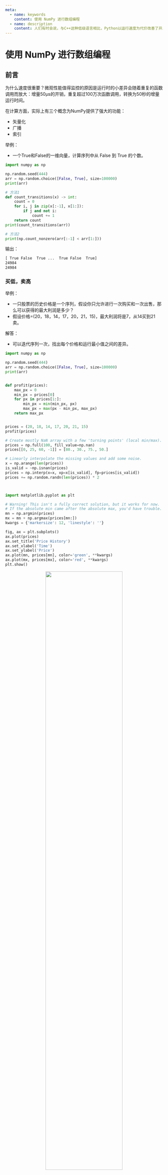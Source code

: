 ```yaml
---
meta:
  - name: keywords
    content: 使用 NumPy 进行数组编程
  - name: description
    content: 人们有时会说，与C++这种低级语言相比，Python以运行速度为代价改善了开发时间和效率。幸运的是...
---
```


# 使用 NumPy 进行数组编程

## 前言

为什么速度很重要？微观性能值得监控的原因是运行时的小差异会随着重复的函数调用而放大：增量50μs的开销，重复超过100万次函数调用，转换为50秒的增量运行时间。

在计算方面，实际上有三个概念为NumPy提供了强大的功能：

- 矢量化
- 广播
- 索引



举例：

- 一个True和False的一维向量，计算序列中从 False 到 True 的个数。


```python
import numpy as np

np.random.seed(444)
arr = np.random.choice([False, True], size=100000)
print(arr)

# 方法1
def count_transitions(x) -> int:
    count = 0
    for i, j in zip(x[:-1], x[1:]):
        if j and not i:
            count += 1
    return count
print(count_transitions(arr))

# 方法2
print(np.count_nonzero(arr[:-1] < arr[1:]))
```

输出：

```txt
[ True False  True ...  True False  True]
24984
24984
```





### 买低，卖高

举例：

- 一只股票的历史价格是一个序列，假设你只允许进行一次购买和一次出售，那么可以获得的最大利润是多少？
- 假设价格=(20，18，14，17，20，21，15)，最大利润将是7，从14买到21卖。

解答：

- 可以迭代序列一次，找出每个价格和运行最小值之间的差异。

```python
import numpy as np

np.random.seed(444)
arr = np.random.choice([False, True], size=100000)
print(arr)


def profit(prices):
    max_px = 0
    min_px = prices[0]
    for px in prices[1:]:
        min_px = min(min_px, px)
        max_px = max(px - min_px, max_px)
    return max_px


prices = (20, 18, 14, 17, 20, 21, 15)
profit(prices)

# Create mostly NaN array with a few 'turning points' (local min/max).
prices = np.full(100, fill_value=np.nan)
prices[[0, 25, 60, -1]] = [80., 30., 75., 50.]

# Linearly interpolate the missing values and add some noise.
x = np.arange(len(prices))
is_valid = ~np.isnan(prices)
prices = np.interp(x=x, xp=x[is_valid], fp=prices[is_valid])
prices += np.random.randn(len(prices)) * 2



import matplotlib.pyplot as plt

# Warning! This isn't a fully correct solution, but it works for now.
# If the absolute min came after the absolute max, you'd have trouble.
mn = np.argmin(prices)
mx = mn + np.argmax(prices[mn:])
kwargs = {'markersize': 12, 'linestyle': ''}

fig, ax = plt.subplots()
ax.plot(prices)
ax.set_title('Price History')
ax.set_xlabel('Time')
ax.set_ylabel('Price')
ax.plot(mn, prices[mn], color='green', **kwargs)
ax.plot(mx, prices[mx], color='red', **kwargs)
plt.show()
```


<p align="center">
       <img width="70%" height="70%" src="http://images.iterate.site/blog/image/20200516/IwtjPEq5tivp.png?imageslim">
</p>

                    
NumPy实现是什么样的？ 虽然没有np.cummin() “直接”，但NumPy的[通用函数（ufuncs）](/reference/ufuncs/index.html)都有一个accumulate()方法，它的名字暗示了：

```python
>>> cummin = np.minimum.accumulate
```

从纯Python示例扩展逻辑，你可以找到每个价格和运行最小值（元素方面）之间的差异，然后获取此序列的最大值：

```python
>>> def profit_with_numpy(prices):
...     """Price minus cumulative minimum price, element-wise."""
...     prices = np.asarray(prices)
...     return np.max(prices - cummin(prices))

>>> profit_with_numpy(prices)
44.2487532293278
>>> np.allclose(profit_with_numpy(prices), profit(prices))
True
```

这两个具有相同理论时间复杂度的操作如何在实际运行时进行比较？ 首先，让我们采取更长的序列。（此时不一定需要是股票价格的时间序列。）

```python
>>> seq = np.random.randint(0, 100, size=100000)
>>> seq
array([ 3, 23,  8, 67, 52, 12, 54, 72, 41, 10, ..., 46,  8, 90, 95, 93,
       28, 24, 88, 24, 49])
```

现在，对于一个有点不公平的比较：

```python
>>> setup = ('from __main__ import profit_with_numpy, profit, seq;'
...          ' import numpy as np')
>>> num = 250
>>> pytime = timeit('profit(seq)', setup=setup, number=num)
>>> nptime = timeit('profit_with_numpy(seq)', setup=setup, number=num)
>>> print('Speed difference: {:0.1f}x'.format(pytime / nptime))
Speed difference: 76.0x
```

在上面，将profit_with_numpy() 视为伪代码（不考虑NumPy的底层机制），实际上有三个遍历序列：

- cummin(prices) 具有O(n)时间复杂度
- prices - cummin(prices) 是 O(n)的时间复杂度
- max(...) 是O(n)的时间复杂度

这就减少到O(n)，因为O(3n)只剩下O(n)-当n接近无穷大时，n “占主导地位”。

因此，这两个函数具有等价的最坏情况时间复杂度。(不过，顺便提一下，NumPy函数的空间复杂度要高得多。)。但这可能是最不重要的内容。这里我们有一个教训是：虽然理论上的时间复杂性是一个重要的考虑因素，运行时机制也可以发挥很大的作用。NumPy不仅可以委托给C，而且通过一些元素操作和线性代数，它还可以利用多线程中的计算。但是这里有很多因素在起作用，包括所使用的底层库(BLAS/LAPACK/Atlas)，而这些细节完全是另一篇文章的全部内容。

## Intermezzo：理解轴符号

在NumPy中，轴指向多维数组的单个维度：

```python
>>> arr = np.array([[1, 2, 3],
...                 [10, 20, 30]])
>>> arr.sum(axis=0)
array([11, 22, 33])
>>> arr.sum(axis=1)
array([ 6, 60])
```

围绕轴的术语和描述它们的方式可能有点不直观。在Pandas(在NumPy之上构建的库)的文档中，你可能经常看到如下内容：

```
axis : {'index' (0), 'columns' (1)}
```

根据这一描述，你可以争辩说，上面的结果应该是“反向的”。但是，关键是轴指向调用函数的轴。杰克·范德普拉斯很好地阐述了这一点：

> 此处指定轴的方式可能会让来自其他语言的用户感到困惑。AXIS关键字指定将折叠的数组的维度，而不是将要返回的维度。因此，指定Axis=0意味着第一个轴将折叠：对于二维数组，这意味着每列中的值将被聚合。 [查看源码](https://realpython.com/asins/1491912057/)

换句话说，如果将AXIS=0的数组相加，则会使用按列计算的方式折叠数组的行。

考虑到这一区别，让我们继续探讨广播的概念。

## 广播

广播是另一个重要的NumPy抽象。你已经看到了两个NumPy数组(大小相等)之间的操作是按元素操作的：

```python
>>> a = np.array([1.5, 2.5, 3.5])
>>> b = np.array([10., 5., 1.])
>>> a / b
array([0.15, 0.5 , 3.5 ])
```

但是，大小不相等的数组呢？这就是广播的意义所在：

> 术语广播描述了在算术运算期间NumPy如何处理具有不同形状的数组。受某些约束条件的限制，较小的数组会在较大的数组中“广播”，以便它们具有兼容的形状。广播提供了一种向量化数组操作的方法，因此循环是在C而不是Python中进行的。[查看源码](/reference/ufuncs/broadcasting.html)

当使用两个以上的数组时，广播的实现方式可能会变得乏味。但是，如果只有两个数组，那么可以用两条简短的规则来描述它们的广播能力：

> 在对两个数组进行操作时，NumPy按元素对它们的形状进行比较。它从尾随维度开始，然后继续前进。两个维度在下列情况下是兼容的：
> - 他们是平等的，或者
> - 其中一个是1

非那样做不行。

让我们以一个例子为例，我们想要减去数组的每个列的平均值，元素的平均值：

```python
>>> sample = np.random.normal(loc=[2., 20.], scale=[1., 3.5],
...                           size=(3, 2))
>>> sample
array([[ 1.816 , 23.703 ],
       [ 2.8395, 12.2607],
       [ 3.5901, 24.2115]])
```

在统计术语中，样本由两个独立于两个总体的样本(列)组成，平均值分别为2和20。按列分列的方法应该近似于总体方法(尽管是粗略的，因为样本很小)：

```python
>>> mu = sample.mean(axis=0)
>>> mu
array([ 2.7486, 20.0584])
```

现在，减去列意义是很简单的，因为广播规则检查出来了：

```python
>>> print('sample:', sample.shape, '| means:', mu.shape)
sample: (3, 2) | means: (2,)

>>> sample - mu
array([[-0.9325,  3.6446],
       [ 0.091 , -7.7977],
       [ 0.8416,  4.1531]])
```

下面是一个减去列意义的示例，其中较小的数组被“拉伸”，以便从较大的数组的每一行中减去它：

<p align="center">
       <img width="70%" height="70%" src="http://images.iterate.site/blog/image/20200516/XwEDI9tJY2Ws.jpg?imageslim">
</p>


**技术细节**：较小的数组或标量不是按字面意义上在内存中展开的：重复的是计算本身。

这扩展到[标准化](https://en.wikipedia.org/wiki/Standard_score)每个列，使每个单元格相对于其各自的列具有z-score：

```python
>>> (sample - sample.mean(axis=0)) / sample.std(axis=0)
array([[-1.2825,  0.6605],
       [ 0.1251, -1.4132],
       [ 1.1574,  0.7527]])
```

但是，如果出于某种原因，要减去行最小值，该怎么办？你会遇到这样的麻烦：

```python
>>> sample - sample.min(axis=1)
ValueError: operands could not be broadcast together with shapes (3,2) (3,)
```

这里的问题是，较小的数组，在其目前的形式，不能“伸展”，以形状与样本兼容。实际上，你需要扩展它的维度，以满足上面的广播规则：

```python
>>> sample.min(axis=1)[:, None]  # 3 minimums across 3 rows
array([[1.816 ],
       [2.8395],
       [3.5901]])

>>> sample - sample.min(axis=1)[:, None]
array([[ 0.    , 21.887 ],
       [ 0.    ,  9.4212],
       [ 0.    , 20.6214]])
```

**注意**: [:, None]是一种扩展数组维度的方法，用于创建长度为1的轴。[np.newaxis](/reference/array_objects/indexing.html#numpy.newaxis)是None的别名。

还有一些更为复杂的案例。下面是任何形状的任意数量的数组可以一起广播的更严格的定义：

> 如果以下规则产生有效结果，则一组数组被称为“可广播”到相同的形状，这意味着 **以下之一为真** 时：
> 1. 矩阵都具有完全相同的形状。
> 1. 矩阵都具有相同数量的维度，每个维度的长度是公共长度或1。
> 1. 具有太少尺寸的矩列可以使其形状前面具有长度为1的尺寸以满足属性＃2。
> [查看源码](https://docs.scipy.org/doc/numpy/reference/ufuncs.html#broadcasting)

这更容易一步一步走。假设你有以下四个数组：

```python
>>> a = np.sin(np.arange(10)[:, None])
>>> b = np.random.randn(1, 10)
>>> c = np.full_like(a, 10)
>>> d = 8
```

在检查形状之前，NumPy首先将标量转换为具有一个元素的数组：

```python
>>> arrays = [np.atleast_1d(arr) for arr in (a, b, c, d)]
>>> for arr in arrays:
...     print(arr.shape)
...
(10, 1)
(1, 10)
(10, 1)
(1,)
```

现在我们可以检查标准＃1。如果所有数组具有相同的形状，则它们的一组形状将缩减为一个元素，因为set() 构造函数有效地从其输入中删除重复项。这里显然没有达到这个标准：

```python
>>> len(set(arr.shape for arr in arrays)) == 1
False
```

标准＃2的第一部分也失败了，这意味着整个标准失败：

```python
>>> len(set((arr.ndim) for arr in arrays)) == 1
False
```

最后一个标准更复杂一些：

> 具有太少尺寸的矩列可以使其形状前面具有长度为1的尺寸以满足属性＃2。

为了对此进行编码，你可以首先确定最高维数组的维度，然后将其添加到每个形状元组，直到所有数组具有相同的维度：

```python
>>> maxdim = max(arr.ndim for arr in arrays)  # Maximum dimensionality
>>> shapes = np.array([(1,) * (maxdim - arr.ndim) + arr.shape
...                    for arr in arrays])
>>> shapes
array([[10,  1],
       [ 1, 10],
       [10,  1],
       [ 1,  1]])
```

最后，你需要测试每个维度的长度是否是公共长度，或是1。这样做的一个技巧是首先在“等于”的位置屏蔽“shape-tuples”数组。然后，你可以检查 peak-to-peak（np.ptp()）列方差是否都为零：

```python
>>> masked = np.ma.masked_where(shapes == 1, shapes)
>>> np.all(masked.ptp(axis=0) == 0)  # ptp: max - min
True
```

这个逻辑封装在单个函数中，如下所示：

```python
>>> def can_broadcast(*arrays) -> bool:
...     arrays = [np.atleast_1d(arr) for arr in arrays]
...     if len(set(arr.shape for arr in arrays)) == 1:
...         return True
...     if len(set((arr.ndim) for arr in arrays)) == 1:
...         return True
...     maxdim = max(arr.ndim for arr in arrays)
...     shapes = np.array([(1,) * (maxdim - arr.ndim) + arr.shape
...                        for arr in arrays])
...     masked = np.ma.masked_where(shapes == 1, shapes)
...     return np.all(masked.ptp(axis=0) == 0)
...
>>> can_broadcast(a, b, c, d)
True
```

幸运的是，你可以选择一个快捷方式并使用np.cast()来进行这种健全性检查，尽管它并不是为此目的而显式设计的：

```python
>>> def can_broadcast(*arrays) -> bool:
...     try:
...         np.broadcast(*arrays)
...         return True
...     except ValueError:
...         return False
...
>>> can_broadcast(a, b, c, d)
True
```

对于那些有兴趣深入挖掘的人来说，[PyArray_Broadcast](https://github.com/numpy/numpy/blob/7dcee7a469ad1bbfef1cd8980dc18bf5869c5391/numpy/core/src/multiarray/iterators.c#L1274)是封装广播规则的底层C函数。

## 矩阵编程实际应用：示例

在以下3个示例中，你将使用矢量化和广播来处理一些实际应用程序。

### 聚类算法

机器学习是一个可以经常利用矢量化和广播的领域。 假设你有三角形的顶点（每行是x，y坐标）：

```python
>>> tri = np.array([[1, 1],
...                 [3, 1],
...                 [2, 3]])
```

这个[“簇”](https://en.wikipedia.org/wiki/Centroid)的质心是(x, y)坐标，它是每列的算术平均值：

```python
>>> centroid = tri.mean(axis=0)
>>> centroid
array([2.    , 1.6667])
```

可视化这有助于：

```python
>>> trishape = plt.Polygon(tri, edgecolor='r', alpha=0.2, lw=5)
>>> _, ax = plt.subplots(figsize=(4, 4))
>>> ax.add_patch(trishape)
>>> ax.set_ylim([.5, 3.5])
>>> ax.set_xlim([.5, 3.5])
>>> ax.scatter(*centroid, color='g', marker='D', s=70)
>>> ax.scatter(*tri.T, color='b',  s=70)
```

<p align="center">
       <img width="70%" height="70%" src="http://images.iterate.site/blog/image/20200516/nA1M9VtvKLGq.png?imageslim">
</p>


许多[聚类算法](http://scikit-learn.org/stable/modules/clustering.html)利用点集合的欧几里德距离，或者指向原点，或者相对于它们的质心。

在笛卡尔坐标下，p点和q点之间的欧几里德距离是：

![点之间欧氏距离的计算公式](/static/

<p align="center">
       <img width="70%" height="70%" src="http://images.iterate.site/blog/image/20200516/kgChC2G1c9BJ.png?imageslim">
</p>


[[查看源码](https://en.wikipedia.org/wiki/Euclidean_distance#Definition)]

因此，对于上面的三坐标集，每个点到原点(0, 0) 的欧几里德距离是：

```python
>>> np.sum(tri**2, axis=1) ** 0.5  # Or: np.sqrt(np.sum(np.square(tri), 1))
array([1.4142, 3.1623, 3.6056])
```

你可能会认识到我们实际上只是在寻找附和欧几里德的规则：

```python
>>> np.linalg.norm(tri, axis=1)
array([1.4142, 3.1623, 3.6056])
```

你也可以找到相对于三角形质心的每个点的范数，而不是参考原点：

```python
>>> np.linalg.norm(tri - centroid, axis=1)
array([1.2019, 1.2019, 1.3333])
```

最后，让我们更进一步：假设你有一个二维数组X和一个多个(x, y) “建议”质心的二维数组。诸如[K-Means聚类的算法](http://scikit-learn.org/stable/modules/generated/sklearn.cluster.KMeans.html))通过随机分配初始“建议”质心，然后将每个数据点重新分配到其最接近的质心来工作。从那里开始，计算新的质心，一旦重新生成的标签（质心的编码）在迭代之间不变，算法就会收敛于解。这个个迭代过程的一部分需要计算每个质心中每个点的欧几里德距离：

```python
>>> X = np.repeat([[5, 5], [10, 10]], [5, 5], axis=0)
>>> X = X + np.random.randn(*X.shape)  # 2 distinct "blobs"
>>> centroids = np.array([[5, 5], [10, 10]])

>>> X
array([[ 3.3955,  3.682 ],
       [ 5.9224,  5.785 ],
       [ 5.9087,  4.5986],
       [ 6.5796,  3.8713],
       [ 3.8488,  6.7029],
       [10.1698,  9.2887],
       [10.1789,  9.8801],
       [ 7.8885,  8.7014],
       [ 8.6206,  8.2016],
       [ 8.851 , 10.0091]])

>>> centroids
array([[ 5,  5],
       [10, 10]])
```

换句话说，我们想回答这个问题，X中的每个点所属的质心是什么？ 为了计算X中每个点与质心中每个点之间的欧几里德距离，我们需要进行一些重构以在此处启用广播：

```python
>>> centroids[:, None]
array([[[ 5,  5]],

       [[10, 10]]])

>>> centroids[:, None].shape
(2, 1, 2)
```

这使我们能够使用一个数组**行的组合乘积**，从另一个数组中清清楚楚地减掉这些数组：

```python
>>> np.linalg.norm(X - centroids[:, None], axis=2).round(2)
array([[2.08, 1.21, 0.99, 1.94, 2.06, 6.72, 7.12, 4.7 , 4.83, 6.32],
       [9.14, 5.86, 6.78, 7.02, 6.98, 0.73, 0.22, 2.48, 2.27, 1.15]])
```

换句话说，X-质心[:, None]的形状是(2，10，2)，本质上表示两个堆叠的数组，每个数组的大小都为X。接下来，我们希望每个最近的质心的标签(索引号)，从上面的数组找出第0轴上的最小距离：

```python
>>> np.argmin(np.linalg.norm(X - centroids[:, None], axis=2), axis=0)
array([0, 0, 0, 0, 0, 1, 1, 1, 1, 1])
```

你可以将所有这些以函数形式组合在一起：

```python
>>> def get_labels(X, centroids) -> np.ndarray:
...     return np.argmin(np.linalg.norm(X - centroids[:, None], axis=2),
...                      axis=0)
>>> labels = get_labels(X, centroids)
```

让我们来直观地检查一下，用一个颜色映射来绘制两个集群和它们指定的标签：

```python
>>> c1, c2 = ['#bc13fe', '#be0119']  # https://xkcd.com/color/rgb/
>>> llim, ulim  = np.trunc([X.min() * 0.9, X.max() * 1.1])

>>> _, ax = plt.subplots(figsize=(5, 5))
>>> ax.scatter(*X.T, c=np.where(labels, c2, c1), alpha=0.4, s=80)
>>> ax.scatter(*centroids.T, c=[c1, c2], marker='s', s=95,
...            edgecolor='yellow')
>>> ax.set_ylim([llim, ulim])
>>> ax.set_xlim([llim, ulim])
>>> ax.set_title('One K-Means Iteration: Predicted Classes')
```

预测类颜色映射：

<p align="center">
       <img width="70%" height="70%" src="http://images.iterate.site/blog/image/20200516/ogcwu482LvuQ.png?imageslim">
</p>


### 摊还（分期）表

矢量化也适用于金融领域。

给定年利率，支付频率（每年的次数），初始贷款余额和贷款期限，你可以以矢量化方式创建包含月贷款余额和付款的摊还表。让我们先设置一些标量常量：

```python
>>> freq = 12     # 12 months per year
>>> rate = .0675  # 6.75% annualized
>>> nper = 30     # 30 years
>>> pv = 200000   # Loan face value

>>> rate /= freq  # Monthly basis
>>> nper *= freq  # 360 months
```

NumPy预装了一些[财务函数](/reference/routines/financial.html)，与[Excel表兄弟](http://www.tvmcalcs.com/index.php/calculators/apps/excel_loan_amortization)不同，它们能够以矢量的形式输出。

债务人（或承租人）每月支付一笔由本金和利息部分组成的固定金额。由于未偿还的贷款余额下降，总付款的利息部分随之下降。

```python
>>> periods = np.arange(1, nper + 1, dtype=int)
>>> principal = np.ppmt(rate, periods, nper, pv)
>>> interest = np.ipmt(rate, periods, nper, pv)
>>> pmt = principal + interest  # Or: pmt = np.pmt(rate, nper, pv)
```

接下来，你需要计算每月的余额，包括支付前和付款后的余额，可以定义为[原始余额的未来价值减去年金(支付流)的未来价值](http://financeformulas.net/Remaining_Balance_Formula.html)，使用折扣因子d：

![原始余额未来价值计算的财务公式图](/

<p align="center">
       <img width="70%" height="70%" src="http://images.iterate.site/blog/image/20200516/c7woxWPmjim4.png?imageslim">
</p>


从功能上看，如下所示：

```python
>>> def balance(pv, rate, nper, pmt) -> np.ndarray:
...     d = (1 + rate) ** nper  # Discount factor
...     return pv * d - pmt * (d - 1) / rate
```

最后，你可以使用Pandas 的 [DataFrame](https://pandas.pydata.org/pandas-docs/stable/generated/pandas.DataFrame.html) 将其放到表格格式中。小心这里的标志。从债务人的角度看，PMT是一种流出。

```python
>>> import pandas as pd

>>> cols = ['beg_bal', 'prin', 'interest', 'end_bal']
>>> data = [balance(pv, rate, periods - 1, -pmt),
...         principal,
...         interest,
...         balance(pv, rate, periods, -pmt)]

>>> table = pd.DataFrame(data, columns=periods, index=cols).T
>>> table.index.name = 'month'

>>> with pd.option_context('display.max_rows', 6):
...     # Note: Using floats for $$ in production-level code = bad
...     print(table.round(2))
...
         beg_bal     prin  interest    end_bal
month
1      200000.00  -172.20  -1125.00  199827.80
2      199827.80  -173.16  -1124.03  199654.64
3      199654.64  -174.14  -1123.06  199480.50
...          ...      ...       ...        ...
358      3848.22 -1275.55    -21.65    2572.67
359      2572.67 -1282.72    -14.47    1289.94
360      1289.94 -1289.94     -7.26      -0.00
```

At the end of year 30, the loan is paid off:

```python
>>> final_month = periods[-1]
>>> np.allclose(table.loc[final_month, 'end_bal'], 0)
True
```

**注意**: 虽然使用浮点数代表资金对于脚本环境中的概念说明非常有用，但在生产环境中使用Python浮点数进行财务计算可能会导致计算在某些情况下损失一两分钱。

### 图像特征提取

在最后一个例子中，我们将处理1941年10月莱克星顿号航空母舰(CV-2)的[照片](https://www.history.navy.mil/our-collections/photography/numerical-list-of-images/nara-series/80-g/80-G-410000/80-G-416362.html)，这艘船的残骸是2018年3月在澳大利亚海岸外发现的。首先，我们可以将图像映射到它的像素值的NumPy数组中：

```python
>>> from skimage import io

>>> url = ('https://www.history.navy.mil/bin/imageDownload?image=/'
...        'content/dam/nhhc/our-collections/photography/images/'
...        '80-G-410000/80-G-416362&rendition=cq5dam.thumbnail.319.319.png')
>>> img = io.imread(url, as_grey=True)

>>> fig, ax = plt.subplots()
>>> ax.imshow(img, cmap='gray')
>>> ax.grid(False)
```

<p align="center">
       <img width="70%" height="70%" src="http://images.iterate.site/blog/image/20200516/nTRI0O7zkM1w.png?imageslim">
</p>

为了简单起见，图像是以灰度加载的，结果是一个由64位浮点数组成的2d数组，而不是一个三维mxnx4rgba数组，更低的值表示暗点：

```python
>>> img.shape
(254, 319)

>>> img.min(), img.max()
(0.027450980392156862, 1.0)

>>> img[0, :10]  # First ten cells of the first row
array([0.8078, 0.7961, 0.7804, 0.7882, 0.7961, 0.8078, 0.8039, 0.7922,
       0.7961, 0.7961])
>>> img[-1, -10:]  # Last ten cells of the last row
array([0.0784, 0.0784, 0.0706, 0.0706, 0.0745, 0.0706, 0.0745, 0.0784,
       0.0784, 0.0824])
```

在图像分析中，一种常用的中间步骤是贴片提取。顾名思义，这包括从较大的数组中提取较小的重叠子数组，并可用于有利于“去噪”或模糊图像的情况。

这一概念也扩展到其他领域。例如，你可以通过使用具有多个特性(变量)的时间序列的“滚动”窗口来做类似的事情。它甚至对构建[康威的“生命游戏”](https://bitstorm.org/gameoflife/)很有用。(不过，与3x3内核的[卷积](https://docs.scipy.org/doc/scipy/reference/generated/scipy.signal.convolve.html)是一种更直接的方法。)

在这里，我们将找到 img 中每个重叠的10x10修补的平均值。以一个微型示例为例，img左上角的第一个3x3修补程序矩阵将是：

```python
>>> img[:3, :3]
array([[0.8078, 0.7961, 0.7804],
       [0.8039, 0.8157, 0.8078],
       [0.7882, 0.8   , 0.7961]])

>>> img[:3, :3].mean()
0.7995642701525054
```

用于创建滑动修复方式的纯Python方法将涉及嵌套的for循环。你需要考虑最右边补丁的起始索引是在索引 n - 3 + 1，其中n是数组的宽度。换句话说，如果你从名为arr的10x10数组中提取3x3修复，那么最后一个修复将来自arr[7: 10, 7: 10]。 还要记住，Python的range()不包含其stop参数：

```python
>>> size = 10
>>> m, n = img.shape
>>> mm, nn = m - size + 1, n - size + 1
>>>
>>> patch_means = np.empty((mm, nn))
>>> for i in range(mm):
...     for j in range(nn):
...         patch_means[i, j] = img[i: i+size, j: j+size].mean()

>>> fig, ax = plt.subplots()
>>> ax.imshow(patch_means, cmap='gray')
>>> ax.grid(False)
```

<p align="center">
       <img width="70%" height="70%" src="http://images.iterate.site/blog/image/20200516/c7DLKWKdQNhH.png?imageslim">
</p>


有了这个循环，你就会执行很多Python调用。

另一种可扩展到更大RGB或RGBA图像的替代方案是NumPy的stride_tricks。

一个有益的第一步是在给定修补大小和图像形状的情况下，可视化更高维度的修复矩阵。我们有一个2d数组img形状(254, 319)和一个(10, 10)2d 修复。这意味着我们的输出形状（在取每个“内部”* 10x10 *数组的平均值之前）将是：

```python
>>> shape = (img.shape[0] - size + 1, img.shape[1] - size + 1, size, size)
>>> shape
(245, 310, 10, 10)
```

你还需要指定新数组的**步长**。数组的步长是一个字节元组，用于在沿数组移动时跳转到每个维度。IMG中的每个像素都是64位(8字节)的浮点，这意味着总的图像大小为*254×319×8 = 648, 208*字节。

```python
>>> img.dtype
dtype('float64')

>>> img.nbytes
648208
```

在内部，IMG作为一个连续的648，208字节块保存在内存中。因此，STEAMS是一种类似“元数据”的属性，它告诉我们需要向前跳转多少字节才能沿着每个轴移动到下一个位置。我们沿着行以8字节为单位移动，但需要遍历*8x319=2，552*字节才能将“向下”从一行移动到另一行。

```python
>>> img.strides
(2552, 8)
```

在我们的示例中，生成的修复程序的步调只会重复img的两次步调：

```python
>>> strides = 2 * img.strides
>>> strides
(2552, 8, 2552, 8)
```

现在，让我们将这些部分与NumPy的[stride_tricks](/reference/routines/indexing.html#类似索引的操作)结合起来：

```python
>>> from numpy.lib import stride_tricks

>>> patches = stride_tricks.as_strided(img, shape=shape, strides=strides)
>>> patches.shape
(245, 310, 10, 10)
```

Here’s the first *10x10* patch:

```python
>>> patches[0, 0].round(2)
array([[0.81, 0.8 , 0.78, 0.79, 0.8 , 0.81, 0.8 , 0.79, 0.8 , 0.8 ],
       [0.8 , 0.82, 0.81, 0.79, 0.79, 0.79, 0.78, 0.81, 0.81, 0.8 ],
       [0.79, 0.8 , 0.8 , 0.79, 0.8 , 0.8 , 0.82, 0.83, 0.79, 0.81],
       [0.8 , 0.79, 0.81, 0.81, 0.8 , 0.8 , 0.78, 0.76, 0.8 , 0.79],
       [0.78, 0.8 , 0.8 , 0.78, 0.8 , 0.79, 0.78, 0.78, 0.79, 0.79],
       [0.8 , 0.8 , 0.78, 0.78, 0.78, 0.8 , 0.8 , 0.8 , 0.81, 0.79],
       [0.78, 0.77, 0.78, 0.76, 0.77, 0.8 , 0.8 , 0.77, 0.8 , 0.8 ],
       [0.79, 0.76, 0.77, 0.78, 0.77, 0.77, 0.79, 0.78, 0.77, 0.76],
       [0.78, 0.75, 0.76, 0.76, 0.73, 0.75, 0.78, 0.76, 0.77, 0.77],
       [0.78, 0.79, 0.78, 0.78, 0.78, 0.78, 0.77, 0.76, 0.77, 0.77]])
```

最后一步很棘手。 为了得到每个内部10x10数组的矢量化平均值，我们需要仔细考虑我们现在拥有的维数。结果应该折叠最后两个维度，以便我们留下一个245x310数组。

一种（次优）方式是首先重塑修复，将内部2d数组展平为长度为100的向量，然后计算最终轴上的均值：

```python
>>> veclen = size ** 2
>>> patches.reshape(*patches.shape[:2], veclen).mean(axis=-1).shape
(245, 310)
```

但是，你也可以将轴指定为元组，计算最后两个轴的平均值，这应该比重新整形更有效：

```python
>>> patches.mean(axis=(-1, -2)).shape
(245, 310)
```

让我们通过比较与循环版本的相等性来确保检查。它确实如下：

```python
>>> strided_means = patches.mean(axis=(-1, -2))
>>> np.allclose(patch_means, strided_means)
True
```

如果大步幅的概念让你感到兴奋，请不要激动：Scikit-Learn已经在其feature_extraction模块中很好地[嵌入了整个过程](http://scikit-learn.org/stable/modules/feature_extraction.html#image-feature-extraction)。

## 临别赠言：不要过度优化

在本文中，我们讨论了利用NumPy中的数组编程来优化运行时。在处理大型数据集时，注意微观性能非常重要。

但是，有一部分案例无法避免使用本机Python for循环。正如Donald Knuth[所说](http://web.archive.org/web/20130731202547/http://pplab.snu.ac.kr/courses/adv_pl05/papers/p261-knuth.pdf)，“过早优化是所有邪恶的根源。”程序员可能错误地预测他们的代码中会出现瓶颈的地方，花费数小时试图完全矢量化操作，这将导致运行时相对不显着的改进。

在这里或那里都放上for循环也没有任何问题。通常，考虑在更高的抽象级别优化整个脚本的流程和结构，可能会更有效率。

## 更多资源

免费奖励：[单击此处可获得免费的NumPy资源指南](https://realpython.com/numpy-array-programming/#)，该指南将为你提供提高NumPy技能的最佳教程、视频和书籍。

NumPy 文档：

- [什么是NumPy？](/user_guide/setting_up.html)
- [广播](/reference/ufuncs/broadcasting.html)
- [通用函数](/reference/ufuncs/index.html)
- [NumPy对于Matlab用户](/user_guide/numpy_for_matlab_users.html)
- 完整的[NumPy 参考手册](/reference/index.html)

书籍：

- Travis Oliphant’s [Guide to NumPy, 2nd ed](https://realpython.com/asins/151730007X/). (特拉维斯是NumPy的主要创建者。)
- Chapter 2 (“Introduction to NumPy”) of Jake VanderPlas’ [Python数据科学手册](https://realpython.com/asins/1491912057/)
- Chapter 4 (“NumPy Basics”) and Chapter 12 (“Advanced NumPy”) of Wes McKinney’s [Python for Data Analysis 2nd ed](https://realpython.com/asins/B075X4LT6K/).
- Chapter 2 (“The Mathematical Building Blocks of Neural Networks”) from François Chollet’s [Deep Learning with Python](https://realpython.com/asins/1617294438/)
- Robert Johansson’s [Numerical Python](https://realpython.com/asins/1484205545/)
- Ivan Idris: [Numpy Beginner’s Guide, 3rd ed](https://realpython.com/asins/1785281968/).

其他资源:

- 维基百科: [数组编程](https://en.wikipedia.org/wiki/Array_programming)
- SciPy 课堂讲义: [Basic](http://www.scipy-lectures.org/intro/numpy/index.html) and [Advanced](http://www.scipy-lectures.org/advanced/advanced_numpy/index.html) NumPy
- EricsBroadcastingDoc: [NumPy中的数组广播](http://scipy.github.io/old-wiki/pages/EricsBroadcastingDoc)
- SciPy Cookbook: [NumPy中的视图与副本](http://scipy-cookbook.readthedocs.io/items/ViewsVsCopies.html)
- Nicolas Rougier: [从Python到Numpy](http://www.labri.fr/perso/nrougier/from-python-to-numpy/) and [100 NumPy练习](http://www.labri.fr/perso/nrougier/teaching/numpy.100/index.html)
- TensorFlow 文档: [广播语法](https://www.tensorflow.org/performance/xla/broadcasting)
- Theano 文档: [广播](http://deeplearning.net/software/theano/tutorial/broadcasting.html)
- Eli Bendersky: [用Numpy广播数组](https://eli.thegreenplace.net/2015/broadcasting-arrays-in-numpy/)

## 文章出处

由NumPy中文文档翻译，原作者为 [Brad Solomon](https://realpython.com/team/bsolomon/)，翻译至：[https://realpython.com/numpy-array-programming/](https://realpython.com/numpy-array-programming/) 